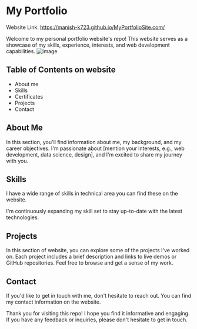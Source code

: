 # My Portfolio

Website Link: https://manish-k723.github.io/MyPortfolioSite.com/

Welcome to my personal portfolio website's repo! This website serves as a showcase of my skills, experience, interests, and web development capabilities.
![image](https://github.com/Manish-k723/MyPortfolioSite.com/assets/109733755/f5de80cf-946a-41f6-a29d-48419af4c53f)

## Table of Contents on website

- About me
- Skills
- Certificates
- Projects
- Contact

## About Me

In this section, you'll find information about me, my background, and my career objectives. I'm passionate about [mention your interests, e.g., web development, data science, design], and I'm excited to share my journey with you.

## Skills

I have a wide range of skills in technical area you can find these on the website.

I'm continuously expanding my skill set to stay up-to-date with the latest technologies.

## Projects

In this section of website, you can explore some of the projects I've worked on. Each project includes a brief description and links to live demos or GitHub repositories. Feel free to browse and get a sense of my work.

## Contact

If you'd like to get in touch with me, don't hesitate to reach out. You can find my contact information on the website.

Thank you for visiting this repo! I hope you find it informative and engaging. If you have any feedback or inquiries, please don't hesitate to get in touch.
